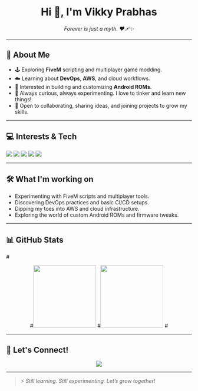 <!-- Optional: Add a minimal banner here -->

<h1 align="center">Hi 👋, I'm Vikky Prabhas</h1>
<p align="center">
  <em>Forever is just a myth. ❤️🩹✨</em>
</p>

---

## 👋 About Me

- 🕹️ Exploring **FiveM** scripting and multiplayer game modding.
- ☁️ Learning about **DevOps**, **AWS**, and cloud workflows.
- 🤖 Interested in building and customizing **Android ROMs**.
- 🔗 Always curious, always experimenting. I love to tinker and learn new things!
- 📨 Open to collaborating, sharing ideas, and joining projects to grow my skills.

---

## 💻 Interests & Tech

<p>
  <img src="https://img.shields.io/badge/Lua-FiveM-blueviolet?logo=lua" />
  <img src="https://img.shields.io/badge/Bash-Shell-important?logo=gnubash" />
  <img src="https://img.shields.io/badge/AWS-Explorer-orange?logo=amazon-aws" />
  <img src="https://img.shields.io/badge/Docker-Learner-blue?logo=docker" />
  <img src="https://img.shields.io/badge/Android-ROMs-green?logo=android" />
</p>

---

## 🛠️ What I'm working on

- Experimenting with FiveM scripts and multiplayer tools.
- Discovering DevOps practices and basic CI/CD setups.
- Dipping my toes into AWS and cloud infrastructure.
- Exploring the world of custom Android ROMs and firmware tweaks.

---

## 📊 GitHub Stats

#<p align="center">
  #<img src="https://github-readme-stats.vercel.app/api?username=Vikky-Prabhas&show_icons=true&theme=gruvbox" height="170">
  #<img src="https://github-readme-stats.vercel.app/api/top-langs/?username=Vikky-Prabhas&layout=compact&theme=gruvbox" height="170">
#</p>

---

## 🤝 Let's Connect!

<p align="center">
  <a href="mailto:your@email.com"><img src="https://img.shields.io/badge/Email-Drop%20me%20a%20message-blue?logo=gmail" /></a>
  <!-- Add more contacts or socials if you want, or keep it simple -->
</p>

---

> ⚡ *Still learning. Still experimenting. Let’s grow together!*

